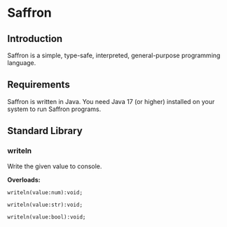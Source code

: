 # Saffron


## Introduction

Saffron is a simple, type-safe, interpreted, general-purpose programming language.


## Requirements

Saffron is written in Java. You need Java 17 (or higher) installed on your system
to run Saffron programs.

## Standard Library

### writeln

Write the given value to console.

__Overloads:__
```
writeln(value:num):void;

writeln(value:str):void;

writeln(value:bool):void;
```
